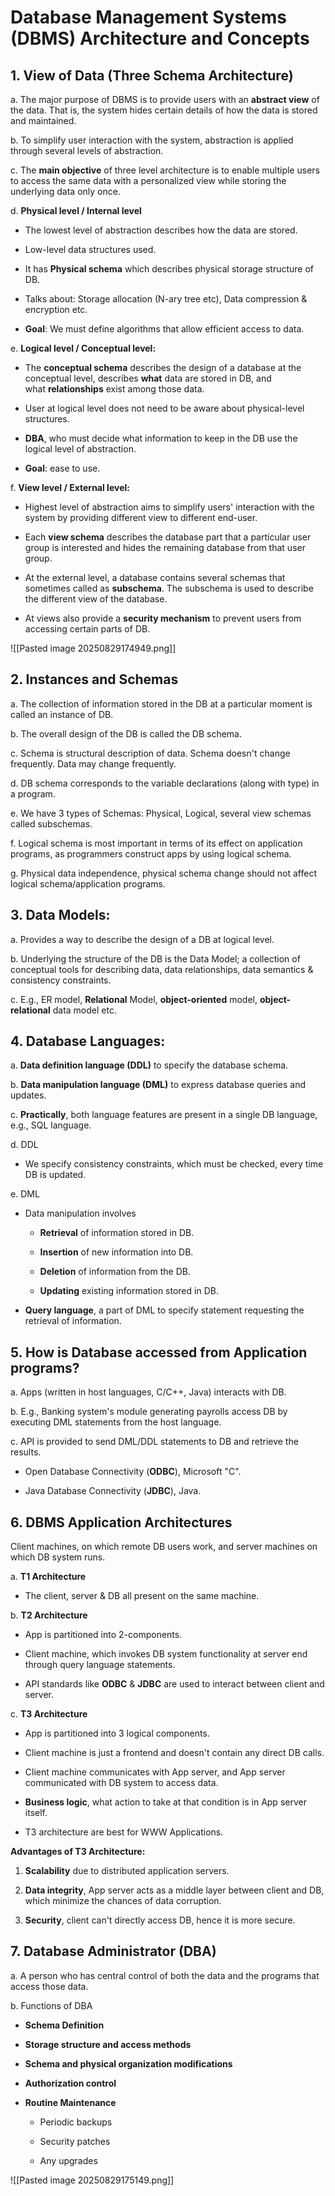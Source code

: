 # Database Management Systems (DBMS) Architecture and Concepts

## 1. View of Data (Three Schema Architecture)

a. The major purpose of DBMS is to provide users with an **abstract view** of the data. That is, the system hides certain details of how the data is stored and maintained.

b. To simplify user interaction with the system, abstraction is applied through several levels of abstraction.

c. The **main objective** of three level architecture is to enable multiple users to access the same data with a personalized view while storing the underlying data only once.

d. **Physical level / Internal level**

- The lowest level of abstraction describes how the data are stored.
    
- Low-level data structures used.
    
- It has **Physical schema** which describes physical storage structure of DB.
    
- Talks about: Storage allocation (N-ary tree etc), Data compression & encryption etc.
    
- **Goal**: We must define algorithms that allow efficient access to data.
    

e. **Logical level / Conceptual level:**

- The **conceptual schema** describes the design of a database at the conceptual level, describes **what** data are stored in DB, and what **relationships** exist among those data.
    
- User at logical level does not need to be aware about physical-level structures.
    
- **DBA**, who must decide what information to keep in the DB use the logical level of abstraction.
    
- **Goal**: ease to use.
    

f. **View level / External level:**

- Highest level of abstraction aims to simplify users' interaction with the system by providing different view to different end-user.
    
- Each **view schema** describes the database part that a particular user group is interested and hides the remaining database from that user group.
    
- At the external level, a database contains several schemas that sometimes called as **subschema**. The subschema is used to describe the different view of the database.
    
- At views also provide a **security mechanism** to prevent users from accessing certain parts of DB.


![[Pasted image 20250829174949.png]]

## 2. Instances and Schemas

a. The collection of information stored in the DB at a particular moment is called an instance of DB.

b. The overall design of the DB is called the DB schema.

c. Schema is structural description of data. Schema doesn't change frequently. Data may change frequently.

d. DB schema corresponds to the variable declarations (along with type) in a program.

e. We have 3 types of Schemas: Physical, Logical, several view schemas called subschemas.

f. Logical schema is most important in terms of its effect on application programs, as programmers construct apps by using logical schema.

g. Physical data independence, physical schema change should not affect logical schema/application programs.

## 3. Data Models:

a. Provides a way to describe the design of a DB at logical level.

b. Underlying the structure of the DB is the Data Model; a collection of conceptual tools for describing data, data relationships, data semantics & consistency constraints.

c. E.g., ER model, **Relational** Model, **object-oriented** model, **object-relational** data model etc.

## 4. Database Languages:

a. **Data definition language (DDL)** to specify the database schema.

b. **Data manipulation language (DML)** to express database queries and updates.

c. **Practically**, both language features are present in a single DB language, e.g., SQL language.

d. DDL

- We specify consistency constraints, which must be checked, every time DB is updated.
    

e. DML

- Data manipulation involves
    
    - **Retrieval** of information stored in DB.
        
    - **Insertion** of new information into DB.
        
    - **Deletion** of information from the DB.
        
    - **Updating** existing information stored in DB.
        
- **Query language**, a part of DML to specify statement requesting the retrieval of information.
    

## 5. How is Database accessed from Application programs?

a. Apps (written in host languages, C/C++, Java) interacts with DB.

b. E.g., Banking system's module generating payrolls access DB by executing DML statements from the host language.

c. API is provided to send DML/DDL statements to DB and retrieve the results.

- Open Database Connectivity (**ODBC**), Microsoft "C".
    
- Java Database Connectivity (**JDBC**), Java.
    

## 6. DBMS Application Architectures

Client machines, on which remote DB users work, and server machines on which DB system runs.

a. **T1 Architecture**

- The client, server & DB all present on the same machine.
    

b. **T2 Architecture**

- App is partitioned into 2-components.
    
- Client machine, which invokes DB system functionality at server end through query language statements.
    
- API standards like **ODBC** & **JDBC** are used to interact between client and server.

c. **T3 Architecture**

- App is partitioned into 3 logical components.
    
- Client machine is just a frontend and doesn't contain any direct DB calls.
    
- Client machine communicates with App server, and App server communicated with DB system to access data.
    
- **Business logic**, what action to take at that condition is in App server itself.
    
- T3 architecture are best for WWW Applications.

**Advantages of T3 Architecture:**

1. **Scalability** due to distributed application servers.
    
2. **Data integrity**, App server acts as a middle layer between client and DB, which minimize the chances of data corruption.
    
3. **Security**, client can't directly access DB, hence it is more secure.
    

## 7. Database Administrator (DBA)

a. A person who has central control of both the data and the programs that access those data.

b. Functions of DBA

- **Schema Definition**
    
- **Storage structure and access methods**
    
- **Schema and physical organization modifications**
    
- **Authorization control**
    
- **Routine Maintenance**
    
    - Periodic backups
        
    - Security patches
        
    - Any upgrades


![[Pasted image 20250829175149.png]]


